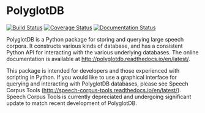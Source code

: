 PolyglotDB
==========

[![Build Status](https://travis-ci.org/MontrealCorpusTools/PolyglotDB.svg?branch=master)](https://travis-ci.org/MontrealCorpusTools/PolyglotDB)
[![Coverage Status](https://coveralls.io/repos/MontrealCorpusTools/PolyglotDB/badge.svg?branch=master&service=github)](https://coveralls.io/github/MontrealCorpusTools/PolyglotDB?branch=master)
[![Documentation Status](https://readthedocs.org/projects/polyglotdb/badge/?version=latest)](http://polyglotdb.readthedocs.org/en/latest/?badge=latest)


PolyglotDB is a Python package for storing and querying large speech corpora.  It constructs various kinds of database,
and has a consistent Python API for interacting with the various underlying databases.  The online documentation is
available at http://polyglotdb.readthedocs.io/en/latest/.

This package is intended for developers and those experienced with scripting in Python.  If you would like to use a
graphical interface for querying and interacting with PolyglotDB databases, please see Speech Corpus Tools
(http://speech-corpus-tools.readthedocs.io/en/latest/).  Speech Corpus Tools is currently depreciated and undergoing
significant update to match recent development of PolyglotDB.

